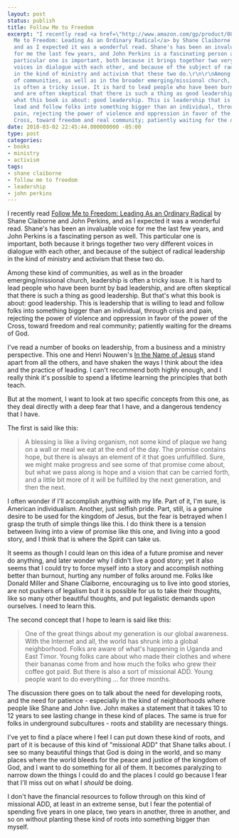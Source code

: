 ```yaml
---
layout: post
status: publish
title: Follow Me to Freedom
excerpt: "I recently read <a href=\"http://www.amazon.com/gp/product/0830751203?ie=UTF8&amp;tag=jonathanstega-20&amp;linkCode=as2&amp;camp=1789&amp;creative=390957&amp;creativeASIN=0830751203\">Follow
  Me to Freedom: Leading As an Ordinary Radical</a> by Shane Claiborne and John Perkins,
  and as I expected it was a wonderful read. Shane's has been an invaluable voice
  for me the last few years, and John Perkins is a fascinating person as well. This
  particular one is important, both because it brings together two very different
  voices in dialogue with each other, and because of the subject of radical leadership
  in the kind of ministry and activism that these two do.\r\n\r\nAmong these kind
  of communities, as well as in the broader emerging/missional church, leadership
  is often a tricky issue. It is hard to lead people who have been burnt by bad leadership,
  and are often skeptical that there is such a thing as good leadership. But that's
  what this book is about: good leadership. This is leadership that is willing to
  lead and follow folks into something bigger than an individual, through crisis and
  pain, rejecting the power of violence and oppression in favor of the power of the
  Cross, toward freedom and real community; patiently waiting for the dreams of God."
date: 2010-03-02 22:45:44.000000000 -05:00
type: post
categories:
- books
- ministry
- activism
tags:
- shane claiborne
- follow me to freedom
- leadership
- john perkins
---
```

I recently read <a href="http://www.amazon.com/gp/product/0830751203?ie=UTF8&amp;tag=jonathanstega-20&amp;linkCode=as2&amp;camp=1789&amp;creative=390957&amp;creativeASIN=0830751203">Follow Me to Freedom: Leading As an Ordinary Radical</a> by Shane Claiborne and John Perkins, and as I expected it was a wonderful read. Shane's has been an invaluable voice for me the last few years, and John Perkins is a fascinating person as well. This particular one is important, both because it brings together two very different voices in dialogue with each other, and because of the subject of radical leadership in the kind of ministry and activism that these two do.

Among these kind of communities, as well as in the broader emerging/missional church, leadership is often a tricky issue. It is hard to lead people who have been burnt by bad leadership, and are often skeptical that there is such a thing as good leadership. But that's what this book is about: good leadership. This is leadership that is willing to lead and follow folks into something bigger than an individual, through crisis and pain, rejecting the power of violence and oppression in favor of the power of the Cross, toward freedom and real community; patiently waiting for the dreams of God.

I've read a number of books on leadership, from a business and a ministry perspective. This one and Henri Nouwen's <a href="http://www.amazon.com/gp/product/0824512596?ie=UTF8&amp;tag=jonathanstega-20&amp;linkCode=as2&amp;camp=1789&amp;creative=390957&amp;creativeASIN=0824512596">In the Name of Jesus</a> stand apart from all the others, and have shaken the ways I think about the idea and the practice of leading. I can't recommend both highly enough, and I really think it's possible to spend a lifetime learning the principles that both teach.

But at the moment, I want to look at two specific concepts from this one, as they deal directly with a deep fear that I have, and a dangerous tendency that I have.

The first is said like this:

<blockquote><p>A blessing is like a living organism, not some kind of plaque we hang on a wall or meal we eat at the end of the day. The promise contains hope, but there is always an element of it that goes unfulfilled. Sure, we might make progress and see some of that promise come about, but what we pass along is hope and a vision that can be carried forth, and a little bit more of it will be fulfilled by the next generation, and then the next.</p></blockquote>

I often wonder if I'll accomplish anything with my life. Part of it, I'm sure, is American individualism. Another, just selfish pride. Part, still, is a genuine desire to be used for the kingdom of Jesus, but the fear is betrayed when I grasp the truth of simple things like this. I do think there is a tension between living into a view of promise like this one, and living into a good story, and I think that is where the Spirit can take us.

It seems as though I could lean on this idea of a future promise and never do anything, and later wonder why I didn't live a good story; yet it also seems that I could try to force myself into a story and accomplish nothing better than burnout, hurting any number of folks around me. Folks like Donald Miller and Shane Claiborne, encouraging us to live into good stories, are not pushers of legalism but it is possible for us to take their thoughts, like so many other beautiful thoughts, and put legalistic demands upon ourselves. I need to learn this.

The second concept that I hope to learn is said like this:

<blockquote><p>One of the great things about my generation is our global awareness. With the Internet and all, the world has shrunk into a global neighborhood. Folks are aware of what's happening in Uganda and East Timor. Young folks care about who made their clothes and where their bananas come from and how much the folks who grew their coffee got paid. But there is also a sort of missional ADD. Young people want to do everything ... for three months.</p></blockquote>

The discussion there goes on to talk about the need for developing roots, and the need for patience - especially in the kind of neighborhoods where people like Shane and John live. John makes a statement that it takes 10 to 12 years to see lasting change in these kind of places. The same is true for folks in underground subcultures - roots and stability are necessary things.

I've yet to find a place where I feel I can put down these kind of roots, and part of it is because of this kind of "missional ADD" that Shane talks about. I see so many beautiful things that God is doing in the world, and so many places where the world bleeds for the peace and justice of the kingdom of God, and I want to do something for all of them. It becomes paralyzing to narrow down the things I could do and the places I could go because I fear that I'll miss out on what I <em>should</em> be doing.

I don't have the financial resources to follow through on this kind of missional ADD, at least in an extreme sense, but I fear the potential of spending five years in one place, two years in another, three in another, and so on without planting these kind of roots into something bigger than myself.
